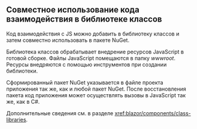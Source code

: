 ## <a name="share-interop-code-in-a-class-library"></a>Совместное использование кода взаимодействия в библиотеке классов

Код взаимодействия с JS можно добавить в библиотеку классов и затем совместно использовать в пакете NuGet.

Библиотека классов обрабатывает внедрение ресурсов JavaScript в готовой сборке. Файлы JavaScript помещаются в папку *wwwroot*. Ресурсы внедряются с помощью инструментов при создании библиотеки.

Сформированный пакет NuGet указывается в файле проекта приложения так же, как и любой пакет NuGet. После восстановления пакета код приложения может осуществлять вызовы в JavaScript так же, как в C#.

Дополнительные сведения см. в разделе <xref:blazor/components/class-libraries>.
